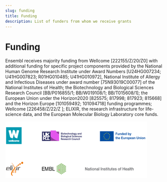 ```yaml
---
slug: funding
title: Funding
description: List of funders from whom we receive grants
---
```


# Funding

Ensembl receives majority funding from Wellcome [222155/Z/20/Z0] with additional funding for specific project components provided by the National Human Genome Research Institute under Award Numbers [U24HG007234; U41HG007823; R01HG010485; U41HG010972], National Institute of Allergy and Infectious Diseases under award number [75N93019C00077] of the National Institutes of Health; the Biotechnology and Biological Sciences Research Council [BB/P016855/1; BB/W019108/1; BB/T015608/1]; the European Union under the Horizon2020 [825575; 817998; 817923; 815668] and the Horizon Europe [101059492; 101094718] funding programmes; Wellcome [226458/Z/22/Z ]; ELIXIR, the research infrastructure for life-science data, and the European Molecular Biology Laboratory core funds.
<div><img src="media/funding-logos.png" style="width:450px;height:180px" /></div>
